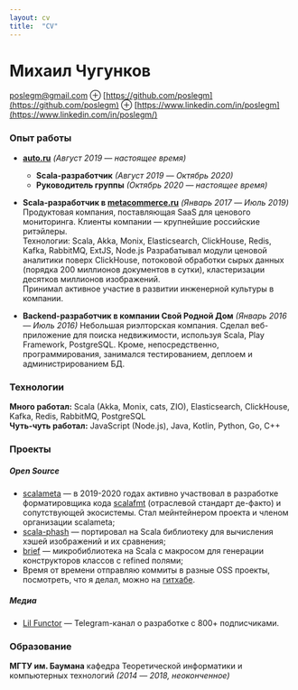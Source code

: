 ```yaml
---
layout: cv 
title:  "CV"
---
```


# Михаил Чугунков

poslegm@gmail.com ⊕ [https://github.com/poslegm](https://github.com/poslegm) ⊕ [https://www.linkedin.com/in/poslegm](https://www.linkedin.com/in/poslegm/)

### Опыт работы
* __[auto.ru](https://auto.ru/)__ _(Август 2019 ― настоящее время)_  
  * __Scala-разработчик__ _(Август 2019 ― Октябрь 2020)_
  * __Руководитель группы__ _(Октябрь 2020 ― настоящее время)_

* __Scala-разработчик в [metacommerce.ru](https://www.metacommerce.ru/)__ _(Январь 2017 ― Июль 2019)_  
Продуктовая компания, поставляющая SaaS для ценового мониторинга. Клиенты компании ― крупнейшие российские ритэйлеры.  
Технологии: Scala, Akka, Monix, Elasticsearch, ClickHouse, Redis, Kafka, RabbitMQ, ExtJS, Node.js 
Разрабатывал модули ценовой аналитики поверх ClickHouse, потоковой обработки сырых данных (порядка 200 миллионов документов в сутки), кластеризации десятков миллионов изображений.  
Принимал активное участие в развитии инженерной культуры в компании.

* __Backend-разработчик в компании Свой Родной Дом__ _(Январь 2016 ― Июль 2016)_
Небольшая риэлторская компания. Сделал веб-приложение для поиска недвижимости, используя Scala, Play Framework, PostgreSQL. Кроме, непосредственно, программирования, занимался тестированием, деплоем и администрированием БД.

### Технологии
__Много работал:__ Scala (Akka, Monix, cats, ZIO), Elasticsearch, ClickHouse, Kafka, Redis, RabbitMQ, PostgreSQL  
__Чуть-чуть работал:__ JavaScript (Node.js), Java, Kotlin, Python, Go, C++

### Проекты

##### Open Source
* [scalameta](https://github.com/scalameta) ― в 2019-2020 годах активно участвовал в разработке форматировщика кода [scalafmt](https://github.com/scalameta/scalafmt) (отраслевой стандарт де-факто) и сопутствующей экосистемы. Стал мейнтейнером проекта и членом организации scalameta;
* [scala-phash](https://github.com/poslegm/scala-phash) ― портировал на Scala библиотеку для вычисления хэшей изображений и их сравнения;
* [brief](https://github.com/poslegm/brief) ― микробиблиотека на Scala с макросом для генерации конструкторов классов с refined полями;
* Время от времени отправляю коммиты в разные OSS проекты, посмотреть, что я делал, можно на [гитхабе](http://github.com/poslegm/).

##### Медиа
* [Lil Functor](https://t.me/lilfunctor) ― Telegram-канал о разработке с 800+ подписчиками.

### Образование

__МГТУ им. Баумана__ кафедра Теоретической информатики и компьютерных технологий _(2014 ― 2018, неоконченное)_
